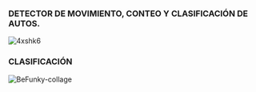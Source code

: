 ### DETECTOR DE MOVIMIENTO, CONTEO Y CLASIFICACIÓN DE AUTOS.
![4xshk6](https://user-images.githubusercontent.com/66838187/107797742-4b56d280-6d29-11eb-998a-35aecf25e3d4.gif)
### CLASIFICACIÓN
![BeFunky-collage](https://user-images.githubusercontent.com/66838187/107801062-9672e480-6d2d-11eb-8d63-c4ed9cf4085f.png)
